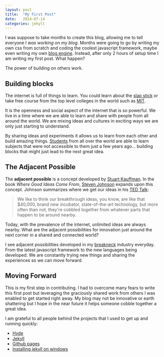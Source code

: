 ```yaml
---
layout: post
title:  "My First Post"
date:   2014-07-14
categories: jekyll
---
```


I was suppose to take months to create this blog, allowing me to tell everyone *I was working on my blog*.  Months were going to go by writing my own css from scratch and coding the coolest javascript framework, maybe even writing my own [blog engine](http://blog.codinghorror.com/on-frameworkitis/).  Instead, after only 2 hours of setup time I am writing my first post.  What happen?

The power of building on others work.

## Building blocks
The internet is full of things to learn.  You could learn about the [slap stick](http://www.slaperoo.com/sounds.htm) or take free course from the top level colleges in the world such as [MIT](http://ocw.mit.edu/index.htm).  

It is the openness and social aspect of the internet that is so powerful.  We live in a time where we are able to learn and share with people from all around the world. We are mixing ideas and cultures in exciting ways we are only just starting to understand. 

By sharing ideas and experiments it allows us to learn from each other and build amazing things.  [Students](http://moocnewsandreviews.com/after-every-astronomy-book-in-pakistan-a-12-year-old-turns-to-moocs/) from all over the world are able to learn subjects that were not accessible to them just a few years ago...  building blocks that might just lead to the next great idea.  

## The Adjacent Possible

The **adjacent possible** is a concept developed by [Stuart Kauffman](http://en.wikipedia.org/wiki/Stuart_Kauffman). In the book *Where Good Ideas Come From*, [Steven Johnson](https://www.youtube.com/watch?v=NugRZGDbPFU) expands upon this concept.  Johnson summarizes where we get our ideas in his [TED Talk](http://www.ted.com/talks/steven_johnson_where_good_ideas_come_from):

>We like to think our breakthrough ideas, you know, are like that $40,000, brand new incubator, state-of-the-art technology, but more often than not, they're cobbled together from whatever parts that happen to be around nearby.

Today, with the prevalence of the internet, unlimited ideas are always nearby.  What are the adjacent possibilities for innovation just around the next corner in a shared and connected world?

I see adjacent possibilities developed in my [breakneck](http://oclc.org/publications/nextspace/articles/issue22/whatkeepsyouupatnighttherapidpaceofchange.en.html) industry everyday.  From the latest javascript framework to the new languages being developed.  We are constantly trying new things and sharing the experiences so we can move forward.  

## Moving Forward
This is my first step in contributing.  I had to overcome many fears to write this first post but leveraging the graciously shared work from others I was enabled to get started right away.  My blog may not be innovative or earth shattering but I hope in the near future it helps someone cobble together a great idea.

I am grateful to all people behind the projects that I used to get up and running quickly:

- [Hyde](http://hyde.getpoole.com/)
- [Jekyll](http://jekyllrb.com/)
- [Github pages](https://pages.github.com/)
- [Installing jekyll on windows](http://jekyll-windows.juthilo.com/)
